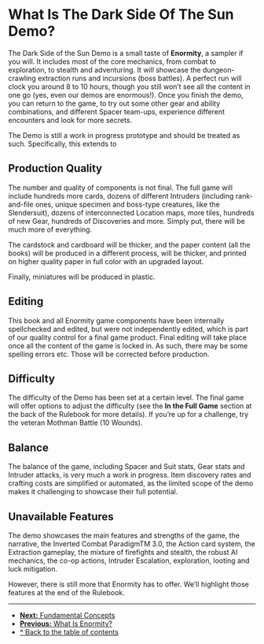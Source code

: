 # What Is The Dark Side Of The Sun Demo?

The Dark Side of the Sun Demo is a small taste of **Enormity**, a sampler if you will. It includes most of the core mechanics, 
from combat to exploration, to stealth and adventuring. It will showcase the dungeon-crawling extraction runs and 
incursions (boss battles). A perfect run will clock you around 8 to 10 hours, though you still won’t see all the 
content in one go (yes, even our demos are enormous!). Once you finish the demo, you can return to the game, to try 
out some other gear and ability combinations, and different Spacer team-ups, experience different encounters and look for more secrets.

The Demo is still a work in progress prototype and
should be treated as such. Specifically, this extends to

## Production Quality
The number and quality of components is not final.
The full game will include hundreds more cards,
dozens of different Intruders (including rank-and-file
ones, unique specimen and boss-type creatures,
like the Slendersuit), dozens of interconnected
Location maps, more tiles, hundreds of new Gear,
hundreds of Discoveries and more. Simply put,
there will be much more of everything.

The cardstock and cardboard will be thicker, and
the paper content (all the books) will be produced
in a different process, will be thicker, and printed
on higher quality paper in full color with an upgraded layout.

Finally, miniatures will be produced in plastic.

## Editing

This book and all Enormity game components have
been internally spellchecked and edited, but were
not independently edited, which is part of our quality
control for a final game product. Final editing will
take place once all the content of the game is locked in.
As such, there may be some spelling errors etc.
Those will be corrected before production.

## Difficulty

The difficulty of the Demo has been set at a certain
level. The final game will offer options to adjust the
difficulty (see the **In the Full Game** section at the
back of the Rulebook for more details). If you’re up
for a challenge, try the veteran Mothman Battle
(10 Wounds).

## Balance

The balance of the game, including Spacer and Suit
stats, Gear stats and Intruder attacks, is very much
a work in progress. Item discovery rates and crafting
costs are simplified or automated, as the limited
scope of the demo makes it challenging to showcase their full potential.

## Unavailable Features

The demo showcases the main features and
strengths of the game, the narrative, the Inverted
Combat ParadigmTM 3.0, the Action card system,
the Extraction gameplay, the mixture of firefights
and stealth, the robust AI mechanics, the co-op
actions, Intruder Escalation, exploration, looting
and luck mitigation.

However, there is still more that Enormity has
to offer. We’ll highlight those features at the
end of the Rulebook.

---

- [**Next:** Fundamental Concepts](fundamental-concepts.md)
- [**Previous:** What Is Enormity?](what-is-enormity.md)
- [**^** Back to the table of contents](README.md)